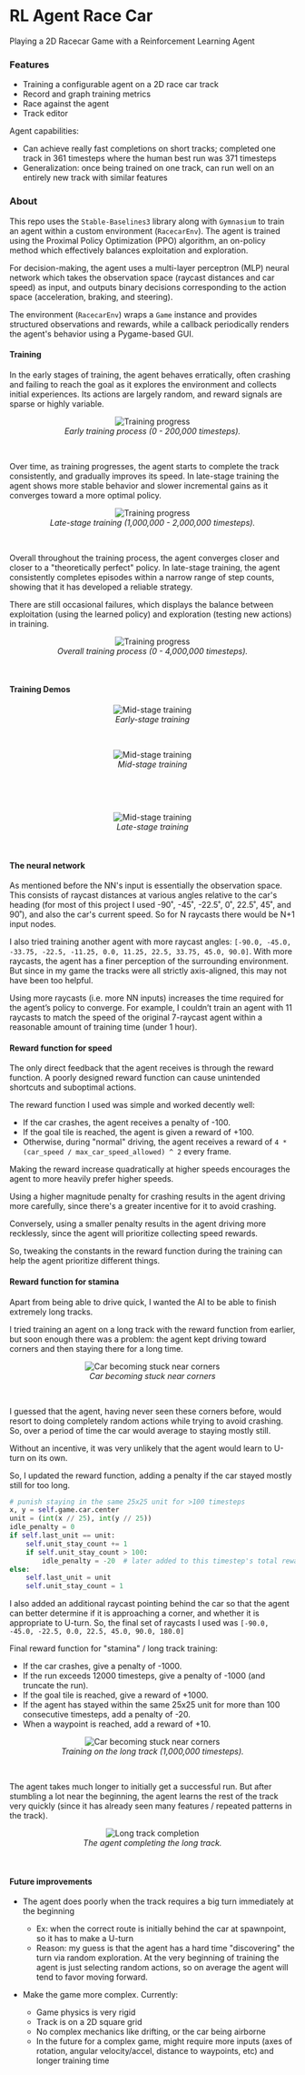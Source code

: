 # RL Agent Race Car
Playing a 2D Racecar Game with a Reinforcement Learning Agent

### Features

- Training a configurable agent on a 2D race car track
- Record and graph training metrics
- Race against the agent
- Track editor

Agent capabilities:

- Can achieve really fast completions on short tracks; completed one track in 361 timesteps where the human best run was 371 timesteps
- Generalization: once being trained on one track, can run well on an entirely new track with similar features

### About

This repo uses the `Stable-Baselines3` library along with `Gymnasium` to train an agent within a custom environment (`RacecarEnv`). The agent is trained using the Proximal Policy Optimization (PPO) algorithm, an on-policy method which effectively balances exploitation and exploration. 

For decision-making, the agent uses a multi-layer perceptron (MLP) neural network which takes the observation space (raycast distances and car speed) as input, and outputs binary decisions corresponding to the action space (acceleration, braking, and steering). 

The environment (`RacecarEnv`) wraps a `Game` instance and provides structured observations and rewards, while a callback periodically renders the agent's behavior using a Pygame-based GUI.

#### Training

In the early stages of training, the agent behaves erratically, often crashing and failing to reach the goal as it explores the environment and collects initial experiences. Its actions are largely random, and reward signals are sparse or highly variable. 

<p align="center">
  <img src="assets/training200k.png" alt="Training progress"><br/>
  <em>Early training process (0 - 200,000 timesteps).</em>
</p><br/>

Over time, as training progresses, the agent starts to complete the track consistently, and gradually improves its speed. In late-stage training the agent shows more stable behavior and slower incremental gains as it converges toward a more optimal policy.

<p align="center">
  <img src="assets/training1m_2.png" alt="Training progress"><br/>
  <em>Late-stage training (1,000,000 - 2,000,000 timesteps).</em>
</p><br/>

Overall throughout the training process, the agent converges closer and closer to a "theoretically perfect" policy. In late-stage training, the agent consistently completes episodes within a narrow range of step counts, showing that it has developed a reliable strategy.

There are still occasional failures, which displays the balance between exploitation (using the learned policy) and exploration (testing new actions) in training.

<p align="center">
  <img src="assets/training4m.png" alt="Training progress"><br/>
  <em>Overall training process (0 - 4,000,000 timesteps).</em>
</p><br/>

#### Training Demos

<p align="center">
  <img src="assets/early_training.gif" alt="Mid-stage training"><br/>
  <em>Early-stage training</em>
</p><br/>
<p align="center">
  <img src="assets/mid_training.gif" alt="Mid-stage training"><br/>
  <em>Mid-stage training</em>
</p><br/>
</p><br/>
<p align="center">
  <img src="assets/late_training.gif" alt="Mid-stage training"><br/>
  <em>Late-stage training</em>
</p><br/>

#### The neural network

As mentioned before the NN's input is essentially the observation space. This consists of raycast distances at various angles relative to the car's heading (for most of this project I used -90˚, -45˚, -22.5˚, 0˚, 22.5˚, 45˚, and 90˚), and also the car's current speed. So for N raycasts there would be N+1 input nodes.

I also tried training another agent with more raycast angles: `[-90.0, -45.0, -33.75, -22.5, -11.25, 0.0, 11.25, 22.5, 33.75, 45.0, 90.0]`. With more raycasts, the agent has a finer perception of the surrounding environment. But since in my game the tracks were all strictly axis-aligned, this may not have been too helpful. 

Using more raycasts (i.e. more NN inputs) increases the time required for the agent’s policy to converge. For example, I couldn’t train an agent with 11 raycasts to match the speed of the original 7-raycast agent within a reasonable amount of training time (under 1 hour).

#### Reward function for speed

The only direct feedback that the agent receives is through the reward function. A poorly designed reward function can cause unintended shortcuts and suboptimal actions.

The reward function I used was simple and worked decently well:
- If the car crashes, the agent receives a penalty of -100. 
- If the goal tile is reached, the agent is given a reward of +100. 
- Otherwise, during "normal" driving, the agent receives a reward of `4 * (car_speed / max_car_speed_allowed) ^ 2` every frame. 

Making the reward increase quadratically at higher speeds encourages the agent to more heavily prefer higher speeds. 

Using a higher magnitude penalty for crashing results in the agent driving more carefully, since there's a greater incentive for it to avoid crashing. 

Conversely, using a smaller penalty results in the agent driving more recklessly, since the agent will prioritize collecting speed rewards. 

So, tweaking the constants in the reward function during the training can help the agent prioritize different things.

#### Reward function for stamina

Apart from being able to drive quick, I wanted the AI to be able to finish extremely long tracks.

I tried training an agent on a long track with the reward function from earlier, but soon enough there was a problem: the agent kept driving toward corners and then staying there for a long time. 

<p align="center">
  <img src="assets/corner.gif" alt="Car becoming stuck near corners"><br/>
  <em>Car becoming stuck near corners</em>
</p><br/>

I guessed that the agent, having never seen these corners before, would resort to doing completely random actions while trying to avoid crashing. So, over a period of time the car would average to staying mostly still.

Without an incentive, it was very unlikely that the agent would learn to U-turn on its own. 

So, I updated the reward function, adding a penalty if the car stayed mostly still for too long.

```python
# punish staying in the same 25x25 unit for >100 timesteps
x, y = self.game.car.center
unit = (int(x // 25), int(y // 25))
idle_penalty = 0
if self.last_unit == unit:
    self.unit_stay_count += 1
    if self.unit_stay_count > 100:
        idle_penalty = -20  # later added to this timestep's total reward
else:
    self.last_unit = unit
    self.unit_stay_count = 1
```

I also added an additional raycast pointing behind the car so that the agent can better determine if it is approaching a corner, and whether it is appropriate to U-turn. So, the final set of raycasts I used was `[-90.0, -45.0, -22.5, 0.0, 22.5, 45.0, 90.0, 180.0]`

Final reward function for "stamina" / long track training:

- If the car crashes, give a penalty of -1000. 
- If the run exceeds 12000 timesteps, give a penalty of -1000 (and truncate the run).
- If the goal tile is reached, give a reward of +1000. 
- If the agent has stayed within the same 25x25 unit for more than 100 consecutive timesteps, add a penalty of -20.
- When a waypoint is reached, add a reward of +10.

<p align="center">
  <img src="assets/trainingstamina.png" alt="Car becoming stuck near corners"><br/>
  <em>Training on the long track (1,000,000 timesteps).</em>
</p><br/>

The agent takes much longer to initially get a successful run. But after stumbling a lot near the beginning, the agent learns the rest of the track very quickly (since it has already seen many features / repeated patterns in the track).

<p align="center">
  <img src="assets/stamina.gif" alt="Long track completion"><br/>
  <em>The agent completing the long track.</em>
</p><br/>

#### Future improvements

- The agent does poorly when the track requires a big turn immediately at the beginning
  - Ex: when the correct route is initially behind the car at spawnpoint, so it has to make a U-turn
  - Reason: my guess is that the agent has a hard time "discovering" the turn via random exploration. At the very beginning of training the agent is just selecting random actions, so on average the agent will tend to favor moving forward.

- Make the game more complex. Currently:
  - Game physics is very rigid
  - Track is on a 2D square grid
  - No complex mechanics like drifting, or the car being airborne
  - In the future for a complex game, might require more inputs (axes of rotation, angular velocity/accel, distance to waypoints, etc) and longer training time